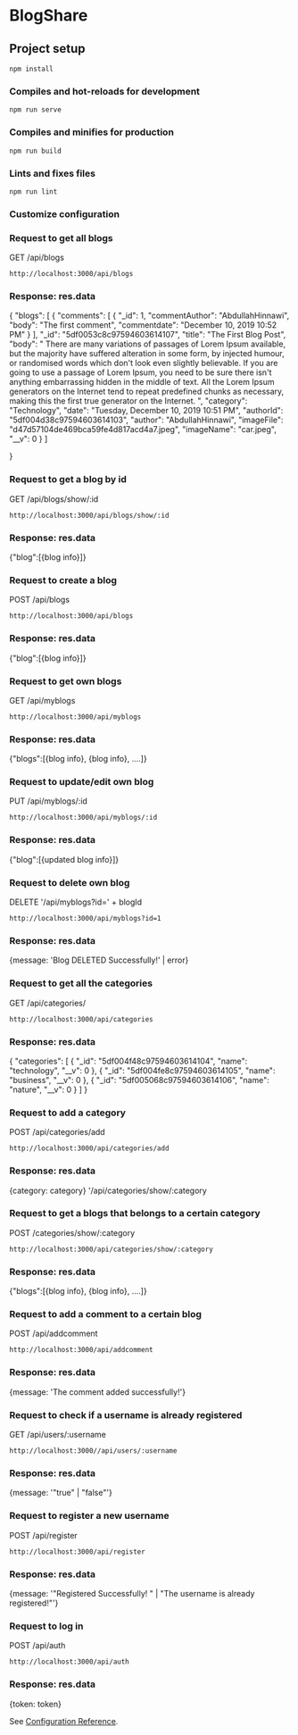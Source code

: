 # BlogShare

## Project setup
```
npm install
```

### Compiles and hot-reloads for development
```
npm run serve
```

### Compiles and minifies for production
```
npm run build
```

### Lints and fixes files
```
npm run lint
```

### Customize configuration

### Request to get all blogs
GET /api/blogs
```
http://localhost:3000/api/blogs
```
### Response: res.data
{
    "blogs": [
        {
            "comments": [
                {
                    "_id": 1,
                    "commentAuthor": "AbdullahHinnawi",
                    "body": "The first comment",
                    "commentdate": "December 10, 2019 10:52 PM"
                }
            ],
            "_id": "5df0053c8c97594603614107",
            "title": "The First Blog Post",
            "body": "  There are many variations of passages of Lorem Ipsum available, 
            but the majority have suffered alteration in some form, by injected humour, or 
            randomised words which don't look even slightly believable. If you are going to use a 
            passage of Lorem Ipsum, you need to be sure there isn't anything embarrassing hidden in 
            the middle of text. All the Lorem Ipsum generators on the Internet tend to repeat predefined 
            chunks as necessary, making this the first true generator on the Internet.
            ",
            "category": "Technology",
            "date": "Tuesday, December 10, 2019 10:51 PM",
            "authorId": "5df004d38c97594603614103",
            "author": "AbdullahHinnawi",
            "imageFile": "d47d57104de469bca59fe4d817acd4a7.jpeg",
            "imageName": "car.jpeg",
            "__v": 0
        }
    ]
    
}

### Request to get a blog by id
GET /api/blogs/show/:id
```
http://localhost:3000/api/blogs/show/:id
```
### Response: res.data
{"blog":[{blog info}]}

### Request to create a blog
POST /api/blogs
```
http://localhost:3000/api/blogs
```
### Response: res.data
{"blog":[{blog info}]}

### Request to get own blogs
GET /api/myblogs
```
http://localhost:3000/api/myblogs
```
### Response: res.data
{"blogs":[{blog info}, {blog info}, ....]}

### Request to update/edit own blog
PUT /api/myblogs/:id
```
http://localhost:3000/api/myblogs/:id
```
### Response: res.data
{"blog":[{updated blog info}]}

### Request to delete own blog
DELETE '/api/myblogs?id=' + blogId
```
http://localhost:3000/api/myblogs?id=1
```
### Response: res.data
{message: 'Blog DELETED Successfully!' | error}

### Request to get all the categories
GET /api/categories/
```
http://localhost:3000/api/categories
```
### Response: res.data
{
    "categories": [
        {
            "_id": "5df004f48c97594603614104",
            "name": "technology",
            "__v": 0
        },
        {
            "_id": "5df004fe8c97594603614105",
            "name": "business",
            "__v": 0
        },
        {
            "_id": "5df005068c97594603614106",
            "name": "nature",
            "__v": 0
        }
    ]
}
### Request to add a category
POST /api/categories/add
```
http://localhost:3000/api/categories/add
```
### Response: res.data
{category: category}
'/api/categories/show/:category

### Request to get a blogs that belongs to a certain category
POST /categories/show/:category
```
http://localhost:3000/api/categories/show/:category
```
### Response: res.data
{"blogs":[{blog info}, {blog info}, ....]}

### Request to add a comment to a certain blog
POST /api/addcomment
```
http://localhost:3000/api/addcomment
```
### Response: res.data
{message: 'The comment added successfully!'}


### Request to check if a username is already registered
GET /api/users/:username
```
http://localhost:3000//api/users/:username
```
### Response: res.data
{message: '"true" | "false"'}

### Request to register a new username
POST /api/register
```
http://localhost:3000/api/register
```
### Response: res.data
{message: '"Registered Successfully! " | "The username is already registered!"'}

### Request to log in
POST /api/auth
```
http://localhost:3000/api/auth
```
### Response: res.data
{token: token}












See [Configuration Reference](https://cli.vuejs.org/config/).
